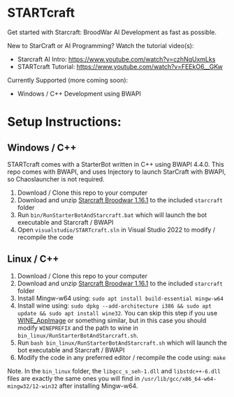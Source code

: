 # STARTcraft

Get started with Starcraft: BroodWar AI Development as fast as possible.

New to StarCraft or AI Programming? Watch the tutorial video(s):
* Starcraft AI Intro: https://www.youtube.com/watch?v=czhNqUxmLks
* STARTcraft Tutorial: https://www.youtube.com/watch?v=FEEkO6__GKw

Currently Supported (more coming soon):
* Windows / C++ Development using BWAPI

# Setup Instructions:

## Windows / C++

STARTcraft comes with a StarterBot written in C++ using BWAPI 4.4.0. This repo comes with BWAPI, and uses Injectory to launch StarCraft with BWAPI, so Chaoslauncher is not required.

1. Download / Clone this repo to your computer
2. Download and unzip [Starcraft Broodwar 1.16.1](https://www.cs.mun.ca/~dchurchill/starcraftaicomp/files/startcraft/scbw_bwapi440.zip) to the included `starcraft` folder
3. Run `bin/RunStarterBotAndStarcraft.bat` which will launch the bot executable and Starcraft / BWAPI
4. Open `visualstudio/STARTcraft.sln` in Visual Studio 2022 to modify / recompile the code

## Linux / C++

1. Download / Clone this repo to your computer
2. Download and unzip [Starcraft Broodwar 1.16.1](https://www.cs.mun.ca/~dchurchill/starcraftaicomp/files/startcraft/scbw_bwapi440.zip) to the included `starcraft` folder
3. Install Mingw-w64 using: `sudo apt install build-essential mingw-w64`
4. Install wine using: `sudo dpkg --add-architecture i386 && sudo apt update && sudo apt install wine32`. You can skip this step if you use [WINE_AppImage](https://github.com/mmtrt/WINE_AppImage) or something similar, but in this case you should modify `WINEPREFIX` and the path to wine in `bin_linux/RunStarterBotAndStarcraft.sh`.
5. Run `bash bin_linux/RunStarterBotAndStarcraft.sh` which will launch the bot executable and Starcraft / BWAPI
6. Modify the code in any preferred editor / recompile the code using: `make`

Note. In the `bin_linux` folder, the `libgcc_s_seh-1.dll` and `libstdc++-6.dll` files are exactly the same ones you will find in `/usr/lib/gcc/x86_64-w64-mingw32/12-win32` after installing Mingw-w64.
